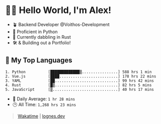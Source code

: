 # 🎷🐛 Hello World, I'm Alex!

- 🪴 Backend Developer @Voithos-Development
- 🐍 Proficient in Python
- 🦀 Currently dabbling in Rust
- 🛠️ & Building out a Portfolio!

## 💚 My Top Languages
```
1. Python          [█████████████▒................] 588 hrs 1 min
2. Vue.js          [████..........................] 178 hrs 22 mins
3. YAML            [██............................] 99 hrs 42 mins
4. Rust            [█▒............................] 82 hrs 5 mins
5. JavaScript      [▒.............................] 40 hrs 17 mins
```
- 💪 Daily Average: `1 hr 28 mins`
- 🕑 All Time: `1,268 hrs 23 mins`

> [Wakatime](https://wakatime.com/@lognes) | [lognes.dev](https://lognes.dev)